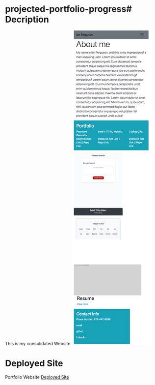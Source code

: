 # projected-portfolio-progress\# Decription

This is my consolidated Website
![Screenshot](photos/ianferguson-36.github.io_projected-portfolio-progress_.png)

# Deployed Site

Portfolio Website
[Deployed Site](https://ianferguson-36.github.io/projected-portfolio-progress/.)
